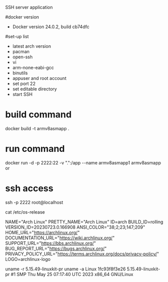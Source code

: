 SSH server application

#docker version
- Docker version 24.0.2, build cb74dfc

#set-up list

- latest arch version
- pacman
- open-ssh
- vi
- arm-none-eabi-gcc
- binutils
- appuser and root account
- set port 22
- set editable directory
- start SSH

# build command
docker build -t armv8asmapp .

# run command
docker run -d -p 2222:22 -v ".":/app  --name armv8asmapp1 armv8asmapp
or


# ssh access
ssh -p 2222 root@localhost



cat /etc/os-release 

NAME="Arch Linux"
PRETTY_NAME="Arch Linux"
ID=arch
BUILD_ID=rolling
VERSION_ID=20230723.0.166908
ANSI_COLOR="38;2;23;147;209"
HOME_URL="https://archlinux.org/"
DOCUMENTATION_URL="https://wiki.archlinux.org/"
SUPPORT_URL="https://bbs.archlinux.org/"
BUG_REPORT_URL="https://bugs.archlinux.org/"
PRIVACY_POLICY_URL="https://terms.archlinux.org/docs/privacy-policy/"
LOGO=archlinux-logo


uname -r
	5.15.49-linuxkit-pr
uname -a
	Linux 1fc93f8f3e26 5.15.49-linuxkit-pr #1 SMP Thu May 25 07:17:40 UTC 2023 x86_64 GNU/Linux
